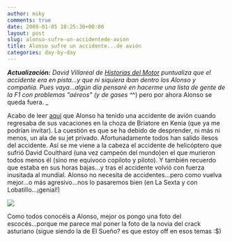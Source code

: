 ```yaml
---
author: miky
comments: true
date: 2009-01-05 10:25:30+00:00
layout: post
slug: alonso-sufre-un-accidentede-avion
title: Alonso sufre un accidente...de avión
categories: day-by-day
---
```


_**Actualización:** David Villareal de [Historias del Motor](http://www.historiasdelmotor.com) puntualiza que el accidente era en pista...y que ni siquiera iban dentro los Alonso y compañía. Pues vaya...algún día pensaré en hacerme una lista de gente de la F1 con problemas "aéreos" (y de gases ^_^) pero por ahora Alonso se queda fuera. _

Acabo de leer [aquí](http://www.historiasdelmotor.com/fernando-alonso/accidente-avion/) que Alonso ha tenido una accidente de avión cuando regresaba de sus vacaciones en la choza de Briatore en Kenia (que ya me podrían invitar). La cuestión es que se ha debido de desprender, ni más ni menos, un ala de su jet privado. Afortunadamente todos han salido ilesos del accidente.
Así se me viene a la cabeza el accidente de helicóptero que sufrió David Coulthard (una vez campeón del mundo)en el que murieron todos menos él (sino me equivoco copiloto y piloto). Y también recuerdo que estaba en sus horas bajas...y tras el accidente volvió con fuerza inusitada al mundial. Alonso no necesita de accidentes...pero como vuelva mejor...o más agresivo...nos lo pasaremos bien (en La Sexta y con Lobatillo...¡genial!)



![](http://sports.popcrunch.com/wp-content/uploads/2008/07/coulthard-reuters.jpg)



Como todos conocéis a Alonso, mejor os pongo una foto del escocés...porque me parece mal poner la foto de la novia del crack asturiano (sigue siendo la de El Sueño? es que estoy off en esos temas :$)
